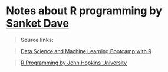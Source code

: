 # Notes about R programming by [Sanket Dave](https://www.linkedin.com/in/sanketdave88)

> **Source links:**

> [Data Science and Machine Learning Bootcamp with R](https://www.udemy.com/course/data-science-and-machine-learning-bootcamp-with-r) 

> [R Programming by John Hopkins University](https://www.coursera.org/learn/r-programming) 




